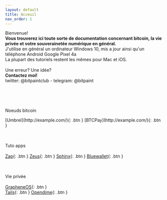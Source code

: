 ```yaml
---
layout: default
title: Acceuil
nav_order: 1
---
```



<span class="fs-8"> Bienvenue! </span><br>
<b>Vous trouverez ici toute sorte de documentation concernant bitcoin, la vie privée et votre souverainetée numérique en général.</b><br>
J'utilise en général un ordinateur Windows 10, mis a jour ainsi qu'un téléphone Android Google Pixel 4a<br>
La plupart des tutoriels restent les mêmes pour Mac et iOS.<br><br>
Une erreur? Une idée? <br><b>Contactez moi!<br></b> 
twitter: @bitpaintclub - telegram: @bitpaint

	
<br>


<br><br>
<span class="fs-8">
Noeuds bitcoin</span><br>

<span class="fs-3">
[Umbrel](http://example.com/){: .btn }
</span>
<span class="fs-3">
[BTCPay](http://example.com/){: .btn }
</span>


<br><br>
<span class="fs-8">
Tuto apps
</span><br>
<span class="fs-3"><br>
[Zap](http://example.com/){: .btn }
</span>
<span class="fs-3">
[Zeus](http://example.com/){: .btn }
</span>
<span class="fs-3">
[Sphinx](http://example.com/){: .btn }
</span>
<span class="fs-3">
[Bluewallet](http://example.com/){: .btn }
</span>

<br><br>
<span class="fs-8">
Vie privée
</span><br>
<span class="fs-3"><br>
[GrapheneOS](http://example.com/){: .btn }
</span><br>
<span class="fs-3">
[Tails](http://example.com/){: .btn }
</span>
<span class="fs-3">
[Opendime](http://example.com/){: .btn }
</span>



